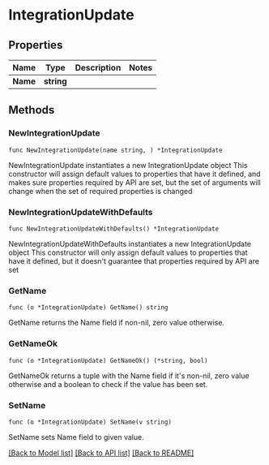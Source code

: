 # IntegrationUpdate

## Properties

Name | Type | Description | Notes
------------ | ------------- | ------------- | -------------
**Name** | **string** |  | 

## Methods

### NewIntegrationUpdate

`func NewIntegrationUpdate(name string, ) *IntegrationUpdate`

NewIntegrationUpdate instantiates a new IntegrationUpdate object
This constructor will assign default values to properties that have it defined,
and makes sure properties required by API are set, but the set of arguments
will change when the set of required properties is changed

### NewIntegrationUpdateWithDefaults

`func NewIntegrationUpdateWithDefaults() *IntegrationUpdate`

NewIntegrationUpdateWithDefaults instantiates a new IntegrationUpdate object
This constructor will only assign default values to properties that have it defined,
but it doesn't guarantee that properties required by API are set

### GetName

`func (o *IntegrationUpdate) GetName() string`

GetName returns the Name field if non-nil, zero value otherwise.

### GetNameOk

`func (o *IntegrationUpdate) GetNameOk() (*string, bool)`

GetNameOk returns a tuple with the Name field if it's non-nil, zero value otherwise
and a boolean to check if the value has been set.

### SetName

`func (o *IntegrationUpdate) SetName(v string)`

SetName sets Name field to given value.



[[Back to Model list]](../README.md#documentation-for-models) [[Back to API list]](../README.md#documentation-for-api-endpoints) [[Back to README]](../README.md)


